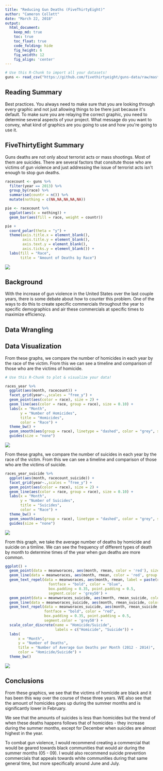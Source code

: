 ```yaml
---
title: "Reducing Gun Deaths (FiveThirtyEight)"
author: "Cameron Collett"
date: "March 22, 2018"
output:
  html_document:  
    keep_md: true
    toc: true
    toc_float: true
    code_folding: hide
    fig_height: 6
    fig_weidth: 12
    fig_align: 'center'
---
```







```r
# Use this R-Chunk to import all your datasets!
guns <- read_csv("https://github.com/fivethirtyeight/guns-data/raw/master/full_data.csv")
```
## Reading Summary

Best practices. You always need to make sure that you are looking through every graphic and not just allowing things to be there just because it's default. To make sure you are relaying the correct graphic, you need to determine several aspects of your project. What message do you want to convey, what kind of graphics are you going to use and how you're going to use it. 


## FiveThirtyEight Summary


Guns deaths are not only about terrorist acts or mass shootings. Most of them are suicides. There are several factors that consitute those who are victims of gun violence and just addressing the issue of terrorist acts isn't enough to stop gun deaths. 




```r
racecount <- guns %>%
  filter(year == 2013) %>%
  group_by(race) %>%
  summarise(countr = n()) %>%
  mutate(nothing = c(NA,NA,NA,NA,NA))

pie <- racecount %>%
  ggplot(aes(x = nothing)) +
  geom_bar(aes(fill = race, weight = countr))

pie +
  coord_polar(theta = "y") +
  theme(axis.title.x = element_blank(),
        axis.title.y = element_blank(),
        axis.text.y = element_blank(),
        axis.ticks.y = element_blank()) +
  labs(fill = "Race",
       title = "Amount of Deaths by Race")
```

![](Gun_Deaths_files/figure-html/unnamed-chunk-2-1.png)<!-- -->

## Background

With the increase of gun violence in the United States over the last couple years, there is some debate about how to counter this problem. One of the ways to do this to create specific commercials throughout the year to specific demographics and air these commercials at specific times to maximize efficiency. 

## Data Wrangling



## Data Visualization

From these graphs, we compare the number of homicides in each year by the race of the victim. From this we can see a timeline and comparison of those who are the victims of homicide. 


```r
# Use this R-Chunk to plot & visualize your data!

races_year %>%
  ggplot(aes(month, racecount)) +
  facet_grid(year~.,scales = "free_y") + 
  geom_point(aes(color = race), size = 2) +
  geom_line(aes(color = race, group = race), size = 0.10) +
  labs(x = "Month", 
       y = "Number of Homicides",
       title = "Homicides",
       color = "Race") +
  theme_bw() +
  geom_smooth(aes(group = race), linetype = "dashed", color = "grey", se = FALSE) +
  guides(size = "none")
```

![](Gun_Deaths_files/figure-html/plot_data-1.png)<!-- -->

From these graphs, we compare the number of suicides in each year by the race of the victim. From this we can see a timeline and comparison of those who are the victims of suicide. 


```r
races_year_suicide %>%
  ggplot(aes(month, racecount_suicide)) +
  facet_grid(year~.,scales = "free_y") + 
  geom_point(aes(color = race), size = 2) +
  geom_line(aes(color = race, group = race), size = 0.10) +
  labs(x = "Month",
       y = "Number of Suicides",
       title = "Suicides",
       color = "Race") +
  theme_bw() +
  geom_smooth(aes(group = race), linetype = "dashed", color = "grey", se = FALSE) +
  guides(size = "none")
```

![](Gun_Deaths_files/figure-html/unnamed-chunk-3-1.png)<!-- -->

From this graph, we take the average number of deaths by homicide and suicide on a timline. We can see the frequency of different types of death by month to determine times of the year when gun deaths are more common.  


```r
ggplot() + 
  geom_point(data = meanworaces, aes(month, rmean, color = 'red'), size = 3) +
  geom_line(data = meanworaces, aes(month, rmean, color = 'red', group = 1), size = 0.25) +
  geom_text_repel(data = meanworaces, aes(month, rmean, label = paste(rmean)),
                    fontface = "bold", color = "blue",
                    box.padding = 0.35, point.padding = 0.5,
                    segment.color = 'grey50') +
  geom_point(data = meanworaces_suicide, aes(month, rmean_suicide, color = "blue"), size = 3) +
  geom_line(data = meanworaces_suicide, aes(month, rmean_suicide, color = "blue", group = 1), size = 0.25) +
  geom_text_repel(data = meanworaces_suicide, aes(month, rmean_suicide, label = paste(rmean_suicide)), 
                  fontface = "bold", color = "red", 
                  box.padding = 0.35, point.padding = 0.5,
                  segment.color = 'grey50') +
  scale_color_discrete(name = "Homicide/Suicide",
                       labels = c("Homicide", "Suicide")) +
  labs(
      x = "Month", 
      y = "Number of Deaths", 
      title = "Number of Average Gun Deaths per Month (2012 - 2014)",
      color = "Homicide/Suicide") +
  theme_bw()
```

![](Gun_Deaths_files/figure-html/unnamed-chunk-4-1.png)<!-- -->

## Conclusions

From these graphics, we see that the victims of homicide are black and it has been this way over the course of these three years. WE also see that the amount of homicides goes up during the summer months and is significantly lower in February. 

We see that the amounts of suicides is less than homicides but the trend of when these deaths happens follows that of homicides - they increase during the summer months, except for December when suicides are almost highest in the year.

To combat gun violence, I would recommend creating a commercial that would be geared towards black communities that would air during the summer months (05 - 09). I would also recommend suicide prevention commercials that appeals towards white communities during that same general time, but more specifically around June and July. 

